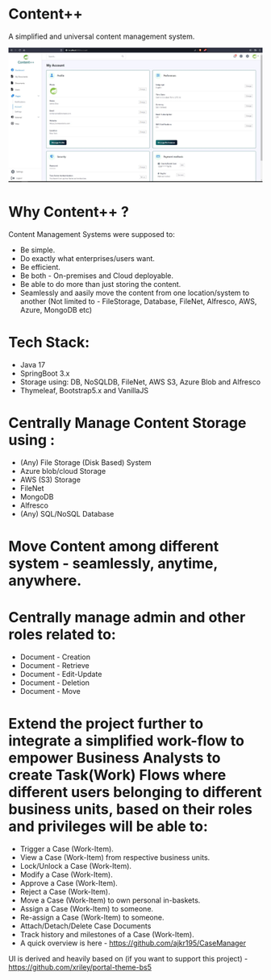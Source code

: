 # Content++
A simplified and universal content management system.

![springbootrocks](https://github.com/ajkr195/ContentPlusPlus/blob/main/screenshots/1.JPG)

# Why Content++ ?
Content Management Systems were supposed to:
  - Be simple. 
  - Do exactly what enterprises/users want.
  - Be efficient.
  - Be both - On-premises and Cloud deployable.
  - Be able to do more than just storing the content.
  - Seamlessly and aasily move the content from one location/system to another (Not limited to - FileStorage, Database, FileNet, Alfresco, AWS, Azure, MongoDB etc)     


# Tech Stack:
  - Java 17
  - SpringBoot 3.x
  - Storage using: DB, NoSQLDB, FileNet, AWS S3, Azure Blob and Alfresco
  - Thymeleaf, Bootstrap5.x and VanillaJS


# Centrally Manage Content Storage using :
  - (Any) File Storage (Disk Based) System
  - Azure blob/cloud Storage
  - AWS (S3) Storage
  - FileNet
  - MongoDB
  - Alfresco
  - (Any) SQL/NoSQL Database

# Move Content among different system - seamlessly, anytime, anywhere.

# Centrally manage admin and other roles related to:

  - Document - Creation
  - Document - Retrieve
  - Document - Edit-Update
  - Document - Deletion
  - Document - Move

# Extend the project further to integrate a simplified work-flow to empower Business Analysts to create Task(Work) Flows where different users belonging to different business units, based on their roles and privileges will be able to:
  - Trigger a Case (Work-Item).
  - View a Case (Work-Item) from respective business units. 
  - Lock/Unlock a Case (Work-Item). 
  - Modify a Case (Work-Item).
  - Approve a Case (Work-Item).
  - Reject a Case (Work-Item).
  - Move a Case (Work-Item) to own personal in-baskets. 
  - Assign a Case (Work-Item) to someone.
  - Re-assign a Case (Work-Item) to someone.
  - Attach/Detach/Delete Case Documents
  - Track history and milestones of a Case (Work-Item).
  - A quick overview is here - https://github.com/ajkr195/CaseManager


UI is derived and heavily based on (if you want to support this project) - https://github.com/xriley/portal-theme-bs5 
